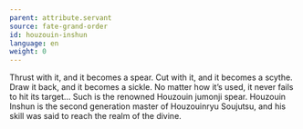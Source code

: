 ```yaml
---
parent: attribute.servant
source: fate-grand-order
id: houzouin-inshun
language: en
weight: 0
---
```


Thrust with it, and it becomes a spear. Cut with it, and it becomes a scythe. Draw it back, and it becomes a sickle. No matter how it’s used, it never fails to hit its target…
Such is the renowned Houzouin jumonji spear.
Houzouin Inshun is the second generation master of Houzouinryu Soujutsu, and his skill was said to reach the realm of the divine.
